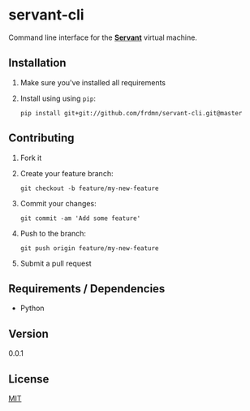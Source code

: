 # servant-cli

Command line interface for the [**Servant**](https://github.com/frdmn/servant) virtual machine.

## Installation

1. Make sure you've installed all requirements
2. Install using using `pip`:

    ```shell
    pip install git+git://github.com/frdmn/servant-cli.git@master
    ```

## Contributing

1. Fork it
2. Create your feature branch:

    ```shell
    git checkout -b feature/my-new-feature
    ```

3. Commit your changes:

    ```shell
    git commit -am 'Add some feature'
    ```

4. Push to the branch:

    ```shell
    git push origin feature/my-new-feature
    ```

5. Submit a pull request

## Requirements / Dependencies

* Python

## Version

0.0.1

## License

[MIT](LICENSE)
